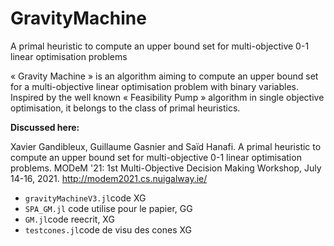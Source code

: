 # GravityMachine
A primal heuristic to compute an upper bound set for multi-objective 0-1 linear optimisation problems


« Gravity Machine » is an algorithm aiming to compute an upper bound set for a multi-objective linear optimisation problem with binary variables.
Inspired by the well known « Feasibility Pump » algorithm in single objective optimisation, it belongs to the class of primal heuristics.

**Discussed here:**

Xavier Gandibleux, Guillaume Gasnier and Saïd Hanafi. A primal heuristic to compute an upper bound set for multi-objective 0-1 linear optimisation problems. MODeM '21: 1st Multi-Objective Decision Making Workshop, July 14-16, 2021. http://modem2021.cs.nuigalway.ie/


- `gravityMachineV3.jl`code XG
- `SPA_GM.jl` code utilise pour le papier, GG 
- `GM.jl`code reecrit, XG 
- `testcones.jl`code de visu des cones XG

